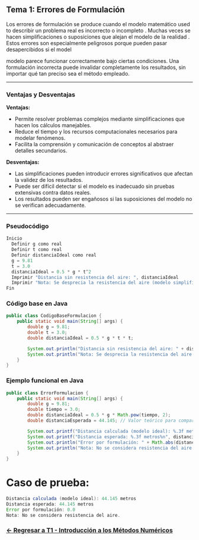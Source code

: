 ## Tema 1: Errores de Formulación

Los errores de formulación se produce cuando el modelo matemático used to describir un problema real es incorrecto o incompleto . Muchas veces se hacen simplificaciones o suposiciones que alejan el modelo de la realidad . Estos errores son especialmente peligrosos porque pueden pasar desapercibidos si el model

 modelo parece funcionar correctamente bajo ciertas condiciones. Una formulación incorrecta puede invalidar completamente los resultados, sin importar qué tan preciso sea el método empleado.

---

### Ventajas y Desventajas 

**Ventajas:**
- Permite resolver problemas complejos mediante simplificaciones que hacen los cálculos manejables.
- Reduce el tiempo y los recursos computacionales necesarios para modelar fenómenos.
- Facilita la comprensión y comunicación de conceptos al abstraer detalles secundarios.

**Desventajas:**
- Las simplificaciones pueden introducir errores significativos que afectan la validez de los resultados.
- Puede ser difícil detectar si el modelo es inadecuado sin pruebas extensivas contra datos reales.
- Los resultados pueden ser engañosos si las suposiciones del modelo no se verifican adecuadamente.

---

### Pseudocódigo

```java
Inicio
  Definir g como real
  Definir t como real
  Definir distanciaIdeal como real
  g = 9.81
  t = 3.0
  distanciaIdeal = 0.5 * g * t^2
  Imprimir "Distancia sin resistencia del aire: ", distanciaIdeal
  Imprimir "Nota: Se desprecia la resistencia del aire (modelo simplificado)"
Fin
```
### Código base en Java

```java
public class CodigoBaseFormulacion {
    public static void main(String[] args) {
        double g = 9.81;
        double t = 3.0;
        double distanciaIdeal = 0.5 * g * t * t;

        System.out.println("Distancia sin resistencia del aire: " + distanciaIdeal);
        System.out.println("Nota: Se desprecia la resistencia del aire (modelo simplificado)");
    }
}
```
### Ejemplo funcional en Java

```java
public class ErrorFormulacion {
    public static void main(String[] args) {
        double g = 9.81;
        double tiempo = 3.0;
        double distanciaIdeal = 0.5 * g * Math.pow(tiempo, 2);
        double distanciaEsperada = 44.145; // Valor teórico para comparación

        System.out.printf("Distancia calculada (modelo ideal): %.3f metros%n", distanciaIdeal);
        System.out.printf("Distancia esperada: %.3f metros%n", distanciaEsperada);
        System.out.println("Error por formulación: " + Math.abs(distanciaEsperada - distanciaIdeal));
        System.out.println("Nota: No se considera resistencia del aire.");
    }
}
```

# Caso de prueba:

```java
Distancia calculada (modelo ideal): 44.145 metros
Distancia esperada: 44.145 metros
Error por formulación: 0.0
Nota: No se considera resistencia del aire.
```
### [<- Regresar a T1 - Introducción a los Métodos Numéricos](https://github.com/SebastianRSS04/Metodos-Numericos-Git/blob/660d16f952064f0ad7c71e139136c1df3cc575f3/T1%20-%20Introducci%C3%B3n%20a%20los%20m%C3%A9todos%20num%C3%A9ricos/Introducci%C3%B3n%20a%20los%20Metodos%20Numericos.md)
